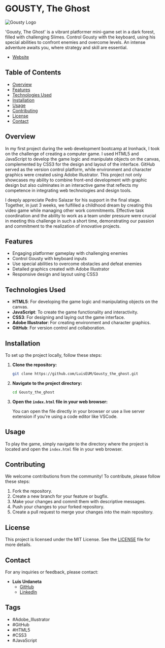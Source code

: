 # GOUSTY, The Ghost

![Gousty Logo](https://lh3.googleusercontent.com/d/11KXaqoKlk3VYGlavOUXPcLBEk2xJchJA)

'Gousty, The Ghost' is a vibrant platformer mini-game set in a dark forest, filled with challenging Slimes. Control Gousty with the keyboard, using his special abilities to confront enemies and overcome levels. An intense adventure awaits you, where strategy and skill are essential.

  - [Website](https://alkitu.com/gousty)


## Table of Contents

- [Overview](#overview)
- [Features](#features)
- [Technologies Used](#technologies-used)
- [Installation](#installation)
- [Usage](#usage)
- [Contributing](#contributing)
- [License](#license)
- [Contact](#contact)

## Overview

In my first project during the web development bootcamp at Ironhack, I took on the challenge of creating a computer game. I used HTML5 and JavaScript to develop the game logic and manipulate objects on the canvas, complemented by CSS3 for the design and layout of the interface. GitHub served as the version control platform, while environment and character graphics were created using Adobe Illustrator. This project not only showcases my ability to combine front-end development with graphic design but also culminates in an interactive game that reflects my competence in integrating web technologies and design tools.

I deeply appreciate Pedro Salazar for his support in the final stage. Together, in just 3 weeks, we fulfilled a childhood dream by creating this video game while managing other work commitments. Effective task coordination and the ability to work as a team under pressure were crucial in meeting this challenge in such a short time, demonstrating our passion and commitment to the realization of innovative projects.

## Features

- Engaging platformer gameplay with challenging enemies
- Control Gousty with keyboard inputs
- Use special abilities to overcome obstacles and defeat enemies
- Detailed graphics created with Adobe Illustrator
- Responsive design and layout using CSS3

## Technologies Used

- **HTML5**: For developing the game logic and manipulating objects on the canvas.
- **JavaScript**: To create the game functionality and interactivity.
- **CSS3**: For designing and laying out the game interface.
- **Adobe Illustrator**: For creating environment and character graphics.
- **GitHub**: For version control and collaboration.

## Installation

To set up the project locally, follow these steps:

1. **Clone the repository:**

    ```bash
    git clone https://github.com/LuisEUM/Gousty_the_ghost.git
    ```

2. **Navigate to the project directory:**

    ```bash
    cd Gousty_the_ghost
    ```

3. **Open the `index.html` file in your web browser:**

    You can open the file directly in your browser or use a live server extension if you're using a code editor like VSCode.

## Usage

To play the game, simply navigate to the directory where the project is located and open the `index.html` file in your web browser.

## Contributing

We welcome contributions from the community! To contribute, please follow these steps:

1. Fork the repository.
2. Create a new branch for your feature or bugfix.
3. Make your changes and commit them with descriptive messages.
4. Push your changes to your forked repository.
5. Create a pull request to merge your changes into the main repository.

## License

This project is licensed under the MIT License. See the [LICENSE](LICENSE) file for more details.

## Contact

For any inquiries or feedback, please contact:

- **Luis Urdaneta**
  - [GitHub](https://github.com/LuisEUM)
  - [LinkedIn](https://www.linkedin.com/in/luis-urdaneta)

## Tags

- #Adobe_Illustrator
- #GitHub
- #HTML5
- #CSS3
- #JavaScript
